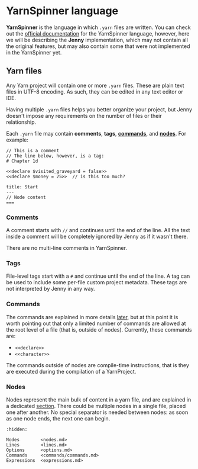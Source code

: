 # YarnSpinner language

**YarnSpinner** is the language in which `.yarn` files are written. You can check out the
[official documentation] for the YarnSpinner language, however, here we will be describing the
**Jenny** implementation, which may not contain all the original features, but may also contain
some that were not implemented in the YarnSpinner yet.

[official documentation]: https://docs.yarnspinner.dev/getting-started/writing-in-yarn


## Yarn files

Any Yarn project will contain one or more `.yarn` files. These are plain text files in UTF-8
encoding. As such, they can be edited in any text editor or IDE.

Having multiple `.yarn` files helps you better organize your project, but Jenny doesn't impose any
requirements on the number of files or their relationship.

Each `.yarn` file may contain **comments**, **tags**, **[commands]**, and **[nodes]**.
For example:

```yarn
// This is a comment
// The line below, however, is a tag:
# Chapter 1d

<<declare $visited_graveyard = false>>
<<declare $money = 25>>  // is this too much?

title: Start
---
// Node content
===
```

[commands]: commands/commands.md
[nodes]: nodes.md


### Comments

A comment starts with `//` and continues until the end of the line. All the text inside a comment
will be completely ignored by Jenny as if it wasn't there.

There are no multi-line comments in YarnSpinner.


### Tags

File-level tags start with a `#` and continue until the end of the line. A tag can be used to
include some per-file custom project metadata. These tags are not interpreted by Jenny in any way.


### Commands

The commands are explained in more details [later][commands], but at this point it is
worth pointing out that only a limited number of commands are allowed at the root level of a file
(that is, outside of nodes). Currently, these commands are:

- `<<declare>>`
- `<<character>>`

The commands outside of nodes are compile-time instructions, that is they are executed during the
compilation of a YarnProject.


### Nodes

Nodes represent the main bulk of content in a yarn file, and are explained in a dedicated
[section][nodes]. There could be multiple nodes in a single file, placed one after another.
No special separator is needed between nodes: as soon as one node ends, the next one can begin.


```{toctree}
:hidden:

Nodes        <nodes.md>
Lines        <lines.md>
Options      <options.md>
Commands     <commands/commands.md>
Expressions  <expressions.md>
```
